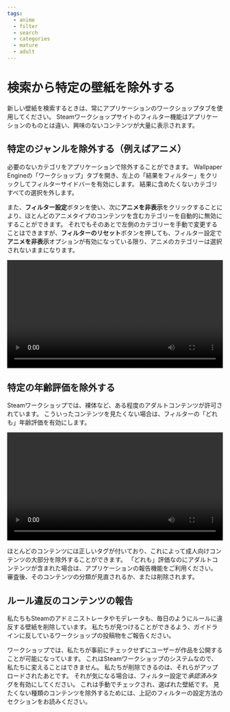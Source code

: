 ```yaml
---
tags:
  - anime
  - filter
  - search
  - categories
  - mature
  - adult
---
```


# 検索から特定の壁紙を除外する

新しい壁紙を検索するときは、常にアプリケーションのワークショップタブを使用してください。 Steamワークショップサイトのフィルター機能はアプリケーションのものとは違い、興味のないコンテンツが大量に表示されます。

## 特定のジャンルを除外する（例えばアニメ）

必要のないカテゴリをアプリケーションで除外することができます。 Wallpaper Engineの「ワークショップ」タブを開き、左上の「結果をフィルター」をクリックしてフィルターサイドバーを有効にします。 結果に含めたくないカテゴリすべての選択を外します。

また、**フィルター設定**ボタンを使い、次に**アニメを非表示**をクリックすることにより、ほとんどのアニメタイプのコンテンツを含むカテゴリーを自動的に無効にすることができます。 それでもそのあとで左側のカテゴリーを手動で変更することはできますが、**フィルターのリセット**ボタンを押しても、フィルター設定で**アニメを非表示**オプションが有効になっている限り、アニメのカテゴリーは選択されないままになります。

<video width="100%" autoplay loop>
  <source src="/videos/filtercontent.mp4" type="video/mp4">
  お使いのブラウザが動画タグをサポートしていません。
</video>

## 特定の年齢評価を除外する

Steamワークショップでは、裸体など、ある程度のアダルトコンテンツが許可されています。 こういったコンテンツを見たくない場合は、フィルターの「どれも」年齢評価を有効にします。

<video width="100%" autoplay loop>
  <source src="/videos/filterage.mp4" type="video/mp4">
  お使いのブラウザが動画タグをサポートしていません。
</video>

ほとんどのコンテンツには正しいタグが付いており、これによって成人向けコンテンツの大部分を除外することができます。 「どれも」評価なのにアダルトコンテンツが含まれた場合は、アプリケーションの報告機能をご利用ください。 審査後、そのコンテンツの分類が見直されるか、または削除されます。

## ルール違反のコンテンツの報告

私たちもSteamのアドミニストレータやモデレータも、毎日のようにルールに違反する壁紙を削除しています。 私たちが見つけることができるよう、ガイドラインに反しているワークショップの投稿物をご報告ください。

ワークショップでは、私たちが事前にチェックせずにユーザーが作品を公開することが可能になっています。 これはSteamワークショップのシステムなので、私たちに変えることはできません。 私たちが削除できるのは、それらがアップロードされたあとです。 それが気になる場合は、フィルター設定で*承認済み*タグを有効にしてください。 これは手動でチェックされ、選ばれた壁紙です。 見たくない種類のコンテンツを除外するためには、上記のフィルターの設定方法のセクションをお読みください。